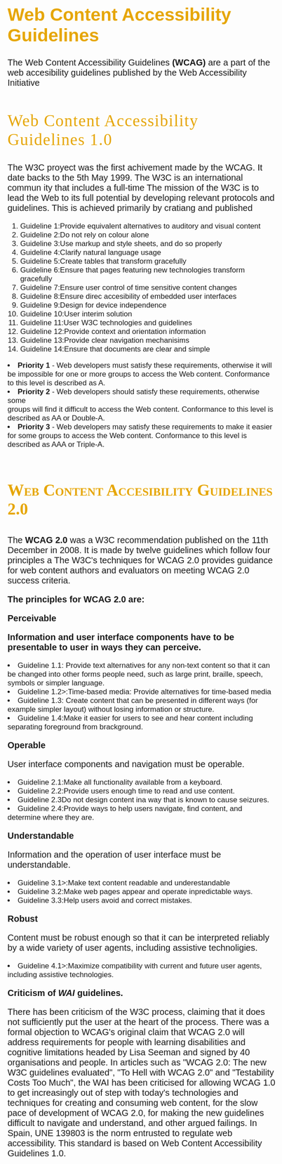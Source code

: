 <!DOCTYPE html>
<html>
  <head>
    <title>Web Content Accessibility Guidlines , what are?</title>
    <meta charset="utf-8">
  </head>
  <body>
    <style>
      body {
        font-size: 17px;
        font-family: sans-serif;
        margin:4em;
      }
      h1 {
        font-weight: 550;
        font-size:2.4em; 
       color: rgb(230, 166, 5)
      }
      h2 {
        color:rgb(230, 166, 5);
        font-weight: 450;
        font-family: cursive;
        font-size: 2.2em;
        text-indet: 8mm;
        letter-spacing: 1.5px;
      }
      h3 {
        color: rgb(230, 166, 5);
        font-variant: small-caps;
        font-family: cursive;
        font-size: 2.2em;
        text-indet: 8mm;
        font-weight: 550;
      } 
        p {
          font-weight: normal;
          font-size: 20px;
          font-family: sans-serif;
          text-indet: 6mm;          
        }
    </style>
    <h1><strong>Web Content Accessibility Guidelines</strong></h1>
    <p>The Web Content Accessibility Guidelines <strong>(WCAG)</strong> are a part of the web accesibility guidelines published by the Web Accessibility Initiative </p>
    <h2>Web Content Accessibility Guidelines 1.0 </h2>
    <p>The W3C proyect was the first achivement made by the WCAG. It date backs to the 5th May 1999. The W3C is an international commun ity that includes a full-time 
    The mission of the W3C is to lead the Web to its full potential by developing relevant protocols and guidelines. This is achieved primarily by cratiang and published </p>
    <ol>
        <li> Guideline 1:Provide equivalent alternatives to auditory and visual content
        <li> Guideline 2:Do not rely on colour alone
        <li> Guideline 3:Use markup and style sheets, and do so properly
        <li> Guideline 4:Clarify natural language usage
        <li> Guideline 5:Create tables that transform gracefully
        <li> Guideline 6:Ensure that pages featuring new technologies transform gracefully
        <li> Guideline 7:Ensure user control of time sensitive content changes
        <li> Guideline 8:Ensure direc accesibility of embedded user interfaces
        <li> Guideline 9:Design for device independence
        <li> Guideline 10:User interim solution
        <li> Guideline 11:User W3C technologies and guidelines
        <li> Guideline 12:Provide context and orientation information
        <li> Guideline 13:Provide clear navigation mechanisims
        <li> Guideline 14:Ensure that documents are clear and simple
        </ol>
        
<li> <strong> Priority 1 </strong> -  Web developers must satisfy these requirements, otherwise it will be
impossible for one or more groups to access the Web content. Conformance to this level is described as A.</li>
        <li> <strong> Priority 2 </strong> - Web developers should satisfy these requirements, otherwise some</li>
groups will find it difficult to access the Web content. Conformance to this level is
described as AA or Double-A.
        <li> <strong> Priority 3 </strong> - Web developers may satisfy these requirements to make it easier for
some groups to access the Web content. Conformance to this level is described
as AAA or Triple-A.
        </li><br>
       <h3>Web Content Accesibility Guidelines 2.0</h3>
        <p>The <strong>WCAG 2.0</strong> was a W3C recommendation published on the 11th December in 2008. It is made by twelve guidelines which follow four principles a
        The W3C's techniques for WCAG 2.0 provides guidance for web content authors and evaluators on meeting WCAG 2.0 success criteria.
    <p><strong>The principles for WCAG 2.0 are:</strong> </p> 
    <p><strong>Perceivable</strong> </p> 
        <p><strong>Information and user interface components have to be presentable to user in ways they can perceive.</strong> </p>
        <li>  Guideline 1.1: Provide text alternatives for any non-text content so that it can be
changed into other forms people need, such as large print, braille, speech, symbols or
simpler language.
        <li>  Guideline 1.2>:Time-based media: Provide alternatives for time-based media
        <li>  Guideline 1.3: Create content that can be presented in different ways (for example
simpler layout) without losing information or structure.
        <li>  Guideline 1.4:Make it easier for users to see and hear content including separating foreground from brackground.
        <p><strong>Operable</strong> </p> 
    <p>User interface components and navigation must be operable. </p>
         <li>  Guideline 2.1:Make all functionality available from a keyboard.
        <li>  Guideline 2.2:Provide users enough time to read and use content.
        <li>  Guideline 2.3Do not design content ina way that is known to cause seizures.
        <li>  Guideline 2.4:Provide ways to help users navigate, find content, and determine where they are.
        <p><strong>Understandable</strong> </p> 
        <p>Information and the operation of user interface must be understandable.</p>
         <li>  Guideline 3.1>:Make text content readable and underestandable
        <li>  Guideline 3.2:Make web pages appear and operate inpredictable ways.
        <li>  Guideline 3.3:Help users avoid and correct mistakes.
        <p><strong>Robust</strong> </p> 
        <p>Content must be robust enough so that it can be interpreted reliably by a wide variety of user agents, including assistive technoligies.</p>
         <li>  Guideline 4.1>:Maximize compatibility with current and future user agents, including assistive technologies.</li>
        <p><strong>Criticism of <em>WAI</em> guidelines.</strong></p>  
        <p> There has been criticism of the W3C process, claiming that it does not sufficiently put the
        user at the heart of the process. There was a formal objection to WCAG's original claim that
        WCAG 2.0 will address requirements for people with learning disabilities and cognitive
        limitations headed by Lisa Seeman and signed by 40 organisations and people. In articles
        such as "WCAG 2.0: The new W3C guidelines evaluated", "To Hell with WCAG 2.0" and
        "Testability Costs Too Much", the WAI has been criticised for allowing WCAG 1.0 to get
        increasingly out of step with today's technologies and techniques for creating and
        consuming web content, for the slow pace of development of WCAG 2.0, for making the
        new guidelines difficult to navigate and understand, and other argued failings.
        In Spain, UNE 139803 is the norm entrusted to regulate web accessibility. This standard is
        based on Web Content Accessibility Guidelines 1.0. </p> 
 </body>
</html>
<!DOCTYPE html/>
